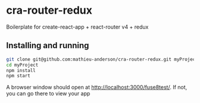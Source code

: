 # cra-router-redux
Boilerplate for create-react-app + react-router v4 + redux

## Installing and running

```sh
git clone git@github.com:mathieu-anderson/cra-router-redux.git myProject
cd myProject
npm install
npm start
```

A browser window should open at [http://localhost:3000/fuse8test/](http://localhost:3000/fuse8test/). If not, you can go there to view your app<br>
